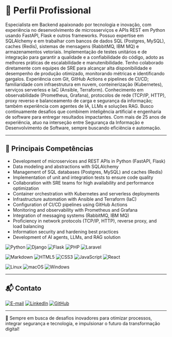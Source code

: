 # 📌 **Perfil Profissional**

Especialista em Backend apaixonado por tecnologia e inovação, com experiência no desenvolvimento de microsserviços e APIs REST em Python usando FastAPI, Flask e outros frameworks. Possuo expertise em SQLAlchemy e em trabalhar com bancos de dados SQL (Postgres, MySQL), caches (Redis), sistemas de mensagens (RabbitMQ, IBM MQ) e armazenamentos vetoriais. Implementação de testes unitários e de integração para garantir a qualidade e a confiabilidade do código, adoto as melhores práticas de escalabilidade e manutenibilidade. Tenho colaborado diretamente com equipes de SRE para alcançar alta disponibilidade e desempenho de produção otimizado, monitorando métricas e identificando gargalos. Experiência com Git, GitHub Actions e pipelines de CI/CD; familiaridade com infraestrutura em nuvem, conteinerização (Kubernetes), serviços serverless e IaC (Ansible, Terraform). Conhecimento em observabilidade (Prometheus, Grafana), protocolos de rede (TCP/IP, HTTP), proxy reverso e balanceamento de carga e segurança da informação; também experiência com agentes de IA, LLMs e soluções RAG. Busco continuamente desafios que combinem inteligência artificial e engenharia de software para entregar resultados impactantes. Com mais de 25 anos de experiência, atuo na interseção entre Segurança da Informação e Desenvolvimento de Software, sempre buscando eficiência e automação.

---

## 🎯 **Principais Competências**
- Development of microservices and REST APIs in Python (FastAPI, Flask)
- Data modeling and abstractions with SQLAlchemy
- Management of SQL databases (Postgres, MySQL) and caches (Redis)
- Implementation of unit and integration tests to ensure code quality
- Collaboration with SRE teams for high availability and performance optimization
- Container orchestration with Kubernetes and serverless deployments
- Infrastructure automation with Ansible and Terraform (IaC)
- Configuration of CI/CD pipelines using GitHub Actions
- Monitoring and observability with Prometheus and Grafana
- Integration of messaging systems (RabbitMQ, IBM MQ)
- Proficiency in network protocols (TCP/IP, HTTP), reverse proxy, and load balancing
- Information security and hardening best practices
- Development of AI agents, LLMs, and RAG solution

![Python](https://img.shields.io/badge/python-3670A0?style=for-the-badge&logo=python&logoColor=ffdd54)
![Django](https://img.shields.io/badge/django-%23092E20.svg?style=for-the-badge&logo=django&logoColor=white)
![Flask](https://img.shields.io/badge/flask-%23000.svg?style=for-the-badge&logo=flask&logoColor=white)
![PHP](https://img.shields.io/badge/PHP-777BB4?style=for-the-badge&logo=php&logoColor=white)
![Laravel](https://img.shields.io/badge/laravel-%23FF2D20.svg?style=for-the-badge&logo=laravel&logoColor=white)


![Markdown](https://img.shields.io/badge/Markdown-000?style=for-the-badge&logo=markdown)
![HTML5](https://img.shields.io/badge/HTML5-E34F26?style=for-the-badge&logo=html5&logoColor=white)
![CSS3](https://img.shields.io/badge/CSS3-1572B6?style=for-the-badge&logo=css3&logoColor=white)
![JavaScript](https://img.shields.io/badge/JavaScript-F7DF1E?style=for-the-badge&logo=javascript&logoColor=black)
![React](https://img.shields.io/badge/React-20232A?style=for-the-badge&logo=react&logoColor=61DAFB)

![Linux](https://img.shields.io/badge/Linux-000?style=for-the-badge&logo=linux&logoColor=FCC624)
![macOS](https://img.shields.io/badge/mac%20os-000000?style=for-the-badge&logo=macos&logoColor=F0F0F0)
![Windows](https://img.shields.io/badge/Windows-000?style=for-the-badge&logo=windows&logoColor=2CA5E0)

---

## 📬 **Contato**
[![E-mail](https://img.shields.io/badge/-Email-000?style=for-the-badge&logo=microsoft-outlook&logoColor=007BFF)](mailto:suender@live.com)
[![LinkedIn](https://img.shields.io/badge/LinkedIn-0077B5?style=for-the-badge&logo=linkedin&logoColor=white)](https://www.linkedin.com/in/suender/)
[![GitHub](https://img.shields.io/badge/GitHub-100000?style=for-the-badge&logo=github&logoColor=white)](https://github.com/SBOLife)

---

🚀 Sempre em busca de desafios inovadores para otimizar processos, integrar segurança e tecnologia, e impulsionar o futuro da transformação digital!
